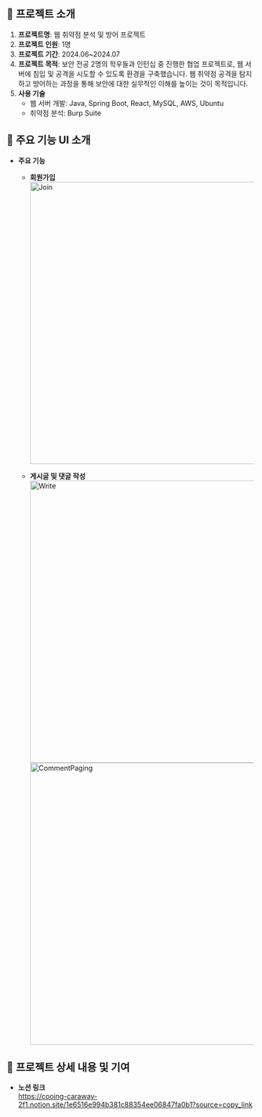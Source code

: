 ## 📌 프로젝트 소개
1. **프로젝트명**: 웹 취약점 분석 및 방어 프로젝트
2. **프로젝트 인원**: 1명
3. **프로젝트 기간**: 2024.06~2024.07  
4. **프로젝트 목적**: 보안 전공 2명의 학우들과 인턴십 중 진행한 협업 프로젝트로, 웹 서버에 침입 및 공격을 시도할 수 있도록 환경을 구축했습니다. 웹 취약점 공격을 탐지하고 방어하는 과정을 통해 보안에 대한 실무적인 이해를 높이는 것이 목적입니다.
5. **사용 기술**
    - 웹 서버 개발: Java, Spring Boot, React, MySQL, AWS, Ubuntu
    - 취약점 분석: Burp Suite
## 📌 주요 기능 UI 소개
- **주요 기능**
    - **회원가입**<br>
          <img width="575" alt="Join" src="https://github.com/jhcode33/react-spring-blog-backend/assets/125725072/4da4830c-4c29-4f0f-b025-df6b3b29cb84"><br>

    - **게시글 및 댓글 작성**<br>
        <img width="575" alt="Write" src="https://github.com/jhcode33/react-spring-blog-backend/assets/125725072/32f3b3bf-0018-4c90-b6c5-c3dc752ddf8b">
      <img width="575" alt="CommentPaging" src="https://github.com/jhcode33/react-spring-blog-backend/assets/125725072/658f15a5-4149-404d-942e-2509a564726b"><br>

## 📝 프로젝트 상세 내용 및 기여 
- **노션 링크**  
  https://cooing-caraway-2f1.notion.site/1e6516e994b381c88354ee06847fa0b1?source=copy_link

